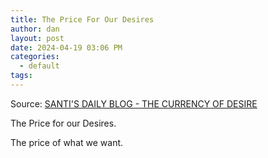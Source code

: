 ```yaml
---
title: The Price For Our Desires
author: dan
layout: post
date: 2024-04-19 03:06 PM
categories:
  - default
tags:
---
```

Source: [SANTI'S DAILY BLOG - THE CURRENCY OF DESIRE](https://www.santiyounger.com/daily)

The Price for our Desires.

The price of what we want.


